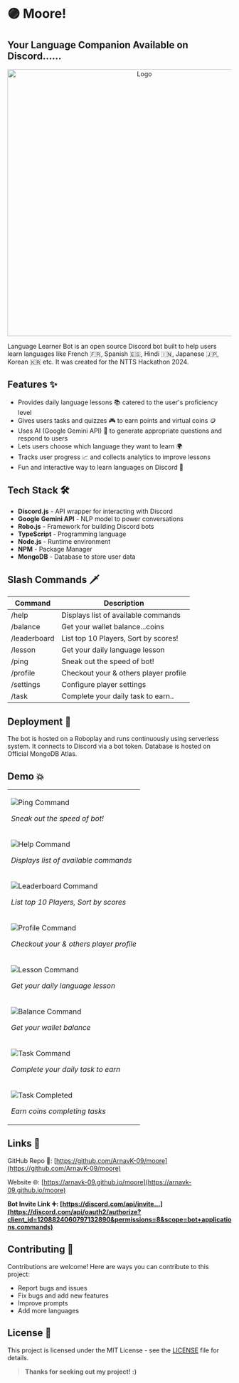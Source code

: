 # 🟣 Moore!

## Your Language Companion Available on Discord......

<p align="center">
    <img width="600" src="https://raw.githubusercontent.com/ArnavK-09/moore/main/Logo.png" alt="Logo">
</p>

Language Learner Bot is an open source Discord bot built to help users learn languages like French 🇫🇷, Spanish 🇪🇸, Hindi 🇮🇳, Japanese 🇯🇵, Korean 🇰🇷 etc. It was created for the NTTS Hackathon 2024.

## Features ✨

- Provides daily language lessons 📚 catered to the user's proficiency level
- Gives users tasks and quizzes 🎮 to earn points and virtual coins 🪙
- Uses AI (Google Gemini API) 🧠 to generate appropriate questions and respond to users
- Lets users choose which language they want to learn 🌍
- Tracks user progress 📈 and collects analytics to improve lessons
- Fun and interactive way to learn languages on Discord 🎉

## Tech Stack 🛠️

- **Discord.js** - API wrapper for interacting with Discord
- **Google Gemini API** - NLP model to power conversations
- **Robo.js** - Framework for building Discord bots
- **TypeScript** - Programming language
- **Node.js** - Runtime environment
- **NPM** - Package Manager
- **MongoDB** - Database to store user data

## Slash Commands 🗡️

| Command      | Description                           |
| ------------ | ------------------------------------- |
| /help        | Displays list of available commands   |
| /balance     | Get your wallet balance...coins       |
| /leaderboard | List top 10 Players, Sort by scores!  |
| /lesson      | Get your daily language lesson        |
| /ping        | Sneak out the speed of bot!           |
| /profile     | Checkout your & others player profile |
| /settings    | Configure player settings             |
| /task        | Complete your daily task to earn..    |

## Deployment 🚀

The bot is hosted on a Roboplay and runs continuously using serverless system. It connects to Discord via a bot token. Database is hosted on Official MongoDB Atlas.

## Demo 💥

<table>
<tr>
<td>
  
  ![Ping Command](demo/ping.jpg)
  
  *Sneak out the speed of bot!*
  
</td>
</tr>
<tr>
<td>

![Help Command](demo/help.jpg)

_Displays list of available commands_

</td>
</tr>
<tr>
<td>

![Leaderboard Command](demo/leaderboard.jpg)

_List top 10 Players, Sort by scores_

</td>
</tr>
<tr>
<td>

![Profile Command](demo/profile.jpg)

_Checkout your & others player profile_

</td>
</tr>
<tr>
<td>

![Lesson Command](demo/lesson.jpg)

_Get your daily language lesson_

</td>
</tr>
<tr>
<td>

![Balance Command](demo/balance.jpg)

_Get your wallet balance_

</td>
</tr>
<tr>
<td>

![Task Command](demo/task.jpg)

_Complete your daily task to earn_

</td>
</tr>
<tr>
<td>

![Task Completed](demo/task_completed.jpg)

_Earn coins completing tasks_

</td>
</tr>
</tr>
</table>

## Links 🔗

GitHub Repo 📁: [https://github.com/ArnavK-09/moore](https://github.com/ArnavK-09/moore)

Website 🌐: [https://arnavk-09.github.io/moore](https://arnavk-09.github.io/moore)

**Bot Invite Link ➕: [https://discord.com/api/invite...](https://discord.com/api/oauth2/authorize?client_id=1208824060797132890&permissions=8&scope=bot+applications.commands)**

## Contributing 🤝

Contributions are welcome! Here are ways you can contribute to this project:

- Report bugs and issues
- Fix bugs and add new features
- Improve prompts
- Add more languages

## License 📝

This project is licensed under the MIT License - see the [LICENSE](./LICENSE.md) file for details.

> **Thanks for seeking out my project! :)**
